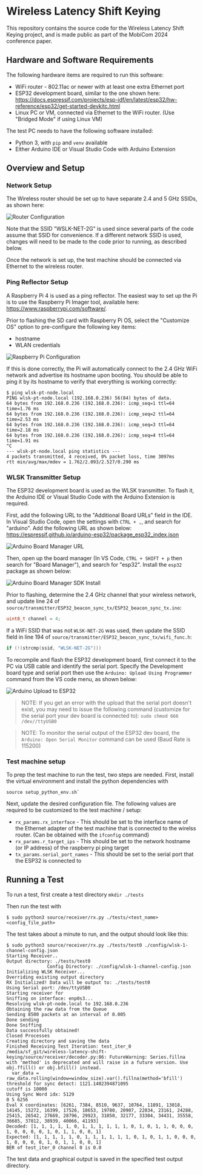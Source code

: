 # Wireless Latency Shift Keying
This repository contains the source code for the Wireless Latency Shift Keying project, and is made public as part of the MobiCom 2024 conference paper.

## Hardware and Software Requirements 
The following hardware items are required to run this software:
- WiFi router - 802.11ac or newer with at least one extra Ethernet port
- ESP32 development board, similar to the one shown here: https://docs.espressif.com/projects/esp-idf/en/latest/esp32/hw-reference/esp32/get-started-devkitc.html 
- Linux PC or VM, connected via Ethernet to the WiFi router. (Use "Bridged Mode" if using Linux VM)

The test PC needs to have the following software installed:
- Python 3, with `pip` and `venv` available 
- Either Arduino IDE or Visual Studio Code with Arduino Extension

## Overview and Setup 
### Network Setup
The Wireless router should be set up to have separate 2.4 and 5 GHz SSIDs, as shown here:
  
![Router Configuration](doc/figures/router.png)

Note that the SSID "WSLK-NET-2G" is used since several parts of the code assume that SSID for convenience. If a different network SSID is used, changes will need to be made to the code prior to running, as described below. 

Once the network is set up, the test machine should be connected via Ethernet to the wireless router. 

### Ping Reflector Setup 
A Raspberry Pi 4 is used as a ping reflector. The easiest way to set up the Pi is to use the Raspberry Pi Imager tool, available here: https://www.raspberrypi.com/software/. 

Prior to flashing the SD card with Raspberry Pi OS, select the "Customize OS" option to pre-configure the following key items:
- hostname
- WLAN credentials 

![Raspberry Pi Configuration](doc/figures/raspi_2.PNG)

If this is done correctly, the Pi will automatically connect to the 2.4 GHz WiFi network and advertise its hostname upon booting. You should be able to ping it by its hostname to verify that everything is working correctly: 

```shell
$ ping wlsk-pt-node.local
PING wlsk-pt-node.local (192.168.0.236) 56(84) bytes of data.
64 bytes from 192.168.0.236 (192.168.0.236): icmp_seq=1 ttl=64 time=1.76 ms
64 bytes from 192.168.0.236 (192.168.0.236): icmp_seq=2 ttl=64 time=2.53 ms
64 bytes from 192.168.0.236 (192.168.0.236): icmp_seq=3 ttl=64 time=2.18 ms
64 bytes from 192.168.0.236 (192.168.0.236): icmp_seq=4 ttl=64 time=1.91 ms
^C
--- wlsk-pt-node.local ping statistics ---
4 packets transmitted, 4 received, 0% packet loss, time 3097ms
rtt min/avg/max/mdev = 1.762/2.093/2.527/0.290 ms
```

### WLSK Transmitter Setup
The ESP32 development board is used as the WLSK transmitter. To flash it, the Arduino IDE or Visual Studio Code with the Arduino Extension is required. 

First, add the following URL to the "Additional Board URLs" field in the IDE. In Visual Studio Code, open the settings with `CTRL + ,`, and search for "arduino". Add the following URL as shown below: https://espressif.github.io/arduino-esp32/package_esp32_index.json

![Arduino Board Manager URL](doc/figures/arduino_1.png)

Then, open up the board manager (In VS Code, `CTRL + SHIFT + p` then search for "Board Manager"), and search for "esp32". Install the `esp32` package as shown below:

![Arduino Board Manager SDK Install](doc/figures/arduino_2.png)

Prior to flashing, determine the 2.4 GHz channel that your wireless network, and update line 24 of `source/transmitter/ESP32_beacon_sync_tx/ESP32_beacon_sync_tx.ino`:

```c
uint8_t channel = 4;
```

If a WiFi SSID that was not `WLSK-NET-2G` was used, then update the SSID field in line 194 of `source/transmitter/ESP32_beacon_sync_tx/wifi_func.h`:

```c
if (!(strcmp(ssid, "WLSK-NET-2G")))
```

To recompile and flash the ESP32 development board, first connect it to the PC via USB cable and identify the serial port. Specify the Development board type and serial port then use the `Arduino: Upload Using Programmer` command from the VS code menu, as shown below: 

![Arduino Upload to ESP32](doc/figures/arduino_3.png)

> NOTE: If you get an error with the upload that the serial port doesn't exist, you may need to issue the following command (customize for the serial port your dev board is connected to): `sudo chmod 666 /dev//ttyUSB0`

> NOTE: To monitor the serial output of the ESP32 dev board, the `Arduino: Open Serial Monitor` command can be used (Baud Rate is 115200)


### Test machine setup 
To prep the test machine to run the test, two steps are needed. First, install the virtual environment and install the python dependencies with 

```shell
source setup_python_env.sh`
```

Next, update the desired configuration file. The following values are required to be customized to the test machine / setup:
- `rx_params.rx_interface` - This should be set to the interface name of the Ethernet adapter of the test machine that is connected to the wirelss router. (Can be obtained with the `ifconfig` command)
- `rx_params.r_target_ips` - This should be set to the network hostname (or IP address) of the raspberry pi ping target
- `tx_params.serial_port_names` - This should be set to the serial port that the ESP32 is connected to

## Running a Test 

To run a test, first create a test directory `mkdir ./tests`

Then run the test with 
```shell
$ sudo python3 source/receiver/rx.py ./tests/<test_name> <config_file_path> 
```

The test takes about a minute to run, and the output should look like this:
```shell
$ sudo python3 source/receiver/rx.py ./tests/test0 ./config/wlsk-1-channel-config.json 
Starting Receiver..
Output directory: ./tests/test0
               Config Directory: ./config/wlsk-1-channel-config.json
Initializing WLSK Receiver...
Overriding existing output directory
RX Initialized! Data will be output to: ./tests/test0
Using Serial port: /dev/ttyUSB0
Starting receiver for 
Sniffing on interface: enp0s3...
Resolving wlsk-pt-node.local to 192.168.0.236
Obtaining the raw data from the Queue
Sending 8500 packets at an interval of 0.005
Done sending
Done Sniffing
Data successfully obtained!
Closed Processes
Creating directory and saving the data
Finished Receiving Test Iteration: test_iter_0
/media/sf_git/wireless-latency-shift-keying/source/receiver/decoder.py:86: FutureWarning: Series.fillna with 'method' is deprecated and will raise in a future version. Use obj.ffill() or obj.bfill() instead.
  var_data = raw_data.rolling(window=window_size).var().fillna(method='bfill')
threshold for sync detect: 1121.1402394871095
cutoff is 10000
Using Sync Word idx: 5129
0 5 6256
Eval X coordinates: [6261, 7384, 8510, 9637, 10764, 11891, 13018, 14145, 15272, 16399, 17526, 18653, 19780, 20907, 22034, 23161, 24288, 25415, 26542, 27669, 28796, 29923, 31050, 32177, 33304, 34431, 35558, 36685, 37812, 38939, 40066, 41193]
Decoded: [1, 1, 1, 1, 1, 0, 1, 1, 1, 1, 1, 1, 0, 1, 0, 1, 1, 0, 0, 0, 1, 0, 0, 0, 0, 1, 0, 1, 1, 0, 0, 1]
Expected: [1, 1, 1, 1, 1, 0, 1, 1, 1, 1, 1, 1, 0, 1, 0, 1, 1, 0, 0, 0, 1, 0, 0, 0, 0, 1, 0, 1, 1, 0, 0, 1]
BER of test_iter_0 channel 0 is 0.0
```

The test data and graphical output is saved in the specified test output directory. 